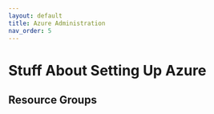 ```yaml
---
layout: default
title: Azure Administration
nav_order: 5
---
```

# Stuff About Setting Up Azure

## Resource Groups
